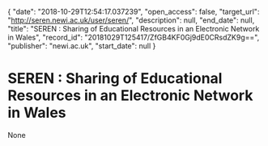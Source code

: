 {
  "date": "2018-10-29T12:54:17.037239", 
  "open_access": false, 
  "target_url": "http://seren.newi.ac.uk/user/seren/", 
  "description": null, 
  "end_date": null, 
  "title": "SEREN : Sharing of Educational Resources in an Electronic Network in Wales", 
  "record_id": "20181029T125417/ZfGB4KF0Gj9dE0CRsdZK9g==", 
  "publisher": "newi.ac.uk", 
  "start_date": null
}

# SEREN : Sharing of Educational Resources in an Electronic Network in Wales

None